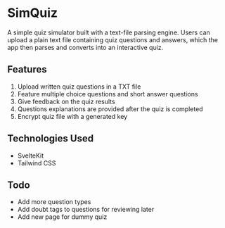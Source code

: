 # SimQuiz

A simple quiz simulator built with a text-file parsing engine. Users can upload a plain text file containing quiz questions and answers, which the app then parses and converts into an interactive quiz.

## Features

1. Upload written quiz questions in a TXT file
2. Feature multiple choice questions and short answer questions
3. Give feedback on the quiz results
4. Questions explanations are provided after the quiz is completed
5. Encrypt quiz file with a generated key

## Technologies Used

- SvelteKit
- Tailwind CSS

## Todo

- Add more question types
- Add doubt tags to questions for reviewing later
- Add new page for dummy quiz
